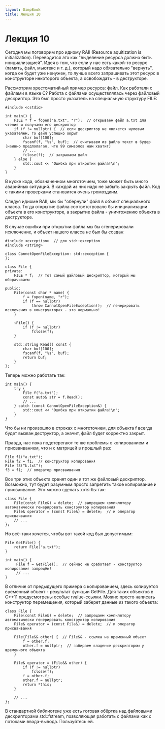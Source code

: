 ```yaml
---
layout: OimpBook
title: Лекция 10
---
```


# Лекция 10

Сегодня мы поговорим про идиому RAII (Resource aquitization is initialization).
Переводится это как "выделение ресурса должно быть инициализацией".
Идея в том, что если у нас есть какой-то ресурс (память, файл, мьютекс и т. д.),
который надо обязательно "вернуть", когда он будет уже ненужен,
то лучше всего запрашивать этот ресурс в конструкторе некоторого объекта,
а освобождать - в деструкторе.

Рассмотрим хрестоматийный пример ресурса: файл.
Как работали с файлами в языке С?
Работа с файлами осуществлялась через файловый дескриптор. Это был просто указатель на специальную структуру FILE:

    #include <cstdio>

    int main() {
        FILE * f = fopen("a.txt", "r");  // открываем файл a.txt для чтения и получаем его дескриптор
        if (f != nullptr) {  // если дескриптор не является нулевым указателем, то файл успешно окрыт
            char buf[100];
            fscanf(f, "%s", buf);  // считываем из файла текст в буфер (наивно предполагая, что 99 символов нам хватит)
            // ...
            fclose(f);  // закрываем файл
        } else {
            std::cout << "Ошибка при открытии файла!\n";
        }
    }

В куске кода, обозначенном многоточием, тоже может быть много аварийных ситуаций. 
В каждой из них надо не забыть закрыть файл. Код с такими проверками становится очень громоздким.

Следуя идиоме RAII, мы бы "обернули" файл в объект специального класса.
Тогда открытие файла соответствовало бы инициализации объекта в его конструкторе,
а закрытие файла - уничтожению объекта в деструкторе.

В случае ошибки при открытии файла мы бы сгенерировали исключение, и объект нашего класса не был бы создан:

    #include <exception>  // для std::exception
    #include <string>

    class CannotOpenFileException: std::exception {
    };

    class File {
    private:
        FILE * f;  // тот самый файловый дескриптор, который мы оборачиваем

    public:
        File(const char * name) {
            f = fopen(name, "r");
            if (f == nullptr)
                throw CannotOpenFileException();  // генерировать исключения в конструкторах - это нормально!
        }

        ~File() {
            if (f != nullptr)
                fclose(f);
        }

        std::string Read() const {
            char buf[100];
            fscanf(f, "%s", buf);
            return buf;
        }
    };


Теперь можно работать так:

    int main() {
        try {
            File f("a.txt");
            const auto& str = f.Read();
            // ...
        } catch (const CannotOpenFileException&) {
            std::cout << "Ошибка при открытии файла!\n";
        }
    }

Что бы ни произошло в строках с многоточием, для объекта f всегда будет вызван деструктор, а значит, файл будет корректно закрыт.

Правда, нас пока подстерегают те же проблемы с копированием и присваиванием, что и с матрицей в прошлый раз:

    File f1("a.txt");
    File f2 = f1;  // конструктор копирования
    File f3("b.txt");
    f3 = f1;  // оператор присваивания

Все три этих объекта хранят один и тот же файловый дескриптор.
Возможно, тут будет разумным просто запретить такое копирование и присваивание.
Это можно сделать хотя бы так:

    class File {
        File(const File&) = delete;  // запрещаем компилятору автоматически генерировать конструктор копирования
        File& operator = (const File&) = delete;  // и оператор присваивания
        // ...
    };

Но всё-таки хочется, чтобы вот такой код был допустимым:

    File GetFile() {
        return File("a.txt");
    }

    int main() {
         File f = GetFile();  // сейчас не сработает - конструктор копирования запрещён!
         // ...
    }

В отличие от предыдущего примера с копированием, здесь копируется временный объект - результат функции GetFile.
Для таких объектов в C++11 предусмотрены особые rvalue-ссылки.
Можно просто написать конструктор перемещения, который заберет данные из такого объекта:

    class File {
        File(const File&) = delete;  // запрещаем компилятору автоматически генерировать конструктор копирования
        File& operator = (const File&) = delete;  // и оператор присваивания

        File(File&& other) {  // File&& - ссылка на временный объект
            f = other.f;
            other.f = nullptr;  // забираем владение дескриптором у временного объекта
        }

        File& operator = (File&& other) {
            if (f != nullptr)
                fclose(f);
            f = other.f;
            other.f = nullptr;
            return *this;
        }

        // ...
    };


В стандартной библиотеке уже есть готовая обёртка над файловыми дескрипторами std::fstream,
позволяющая работать с файлами как с потоками ввода-вывода. Пользуйтесь ей.

